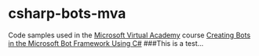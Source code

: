 # csharp-bots-mva
Code samples used in the [Microsoft Virtual Academy](http://mva.microsoft.com) course
[Creating Bots in the Microsoft Bot Framework Using C#](https://mva.microsoft.com/en-US/training-courses/creating-bots-in-the-microsoft-bot-framework-using-c-17590)
###This is a test...